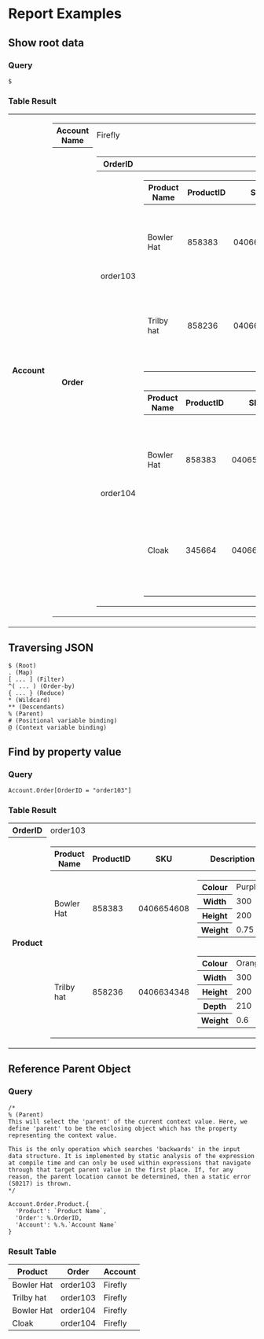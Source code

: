 # Report Examples

## Show root data

### Query

`$`

### Table Result

<table id="resultTable"><tr><th class="object">Account</th><td class="object"><table><tr><th class="string">Account Name</th><td class="string">Firefly</td></tr><tr><th class="array">Order</th><td class="array"><table><thead><tr><th class="string">OrderID</th><th class="array">Product</th></tr></thead><tbody><tr><td class="string">order103</td><td class="array"><table><thead><tr><th class="string">Product Name</th><th class="number">ProductID</th><th class="string">SKU</th><th class="object">Description</th><th class="number">Price</th><th class="number">Quantity</th></tr></thead><tbody><tr><td class="string">Bowler Hat</td><td class="number">858383</td><td class="string">0406654608</td><td class="object"><table><tr><th class="string">Colour</th><td class="string">Purple</td></tr><tr><th class="number">Width</th><td class="number">300</td></tr><tr><th class="number">Height</th><td class="number">200</td></tr><tr><th class="number">Weight</th><td class="number">0.75</td></tr></table></td><td class="number">34.45</td><td class="number">2</td></tr><tr><td class="string">Trilby hat</td><td class="number">858236</td><td class="string">0406634348</td><td class="object"><table><tr><th class="string">Colour</th><td class="string">Orange</td></tr><tr><th class="number">Width</th><td class="number">300</td></tr><tr><th class="number">Height</th><td class="number">200</td></tr><tr><th class="number">Depth</th><td class="number">210</td></tr><tr><th class="number">Weight</th><td class="number">0.6</td></tr></table></td><td class="number">21.67</td><td class="number">1</td></tr></tbody></table></td></tr><tr><td class="string">order104</td><td class="array"><table><thead><tr><th class="string">Product Name</th><th class="number">ProductID</th><th class="string">SKU</th><th class="object">Description</th><th class="number">Price</th><th class="number">Quantity</th></tr></thead><tbody><tr><td class="string">Bowler Hat</td><td class="number">858383</td><td class="string">040657863</td><td class="object"><table><tr><th class="string">Colour</th><td class="string">Purple</td></tr><tr><th class="number">Width</th><td class="number">300</td></tr><tr><th class="number">Height</th><td class="number">200</td></tr><tr><th class="number">Depth</th><td class="number">210</td></tr><tr><th class="number">Weight</th><td class="number">0.75</td></tr></table></td><td class="number">34.45</td><td class="number">4</td></tr><tr><td class="string">Cloak</td><td class="number">345664</td><td class="string">0406654603</td><td class="object"><table><tr><th class="string">Colour</th><td class="string">Black</td></tr><tr><th class="number">Width</th><td class="number">30</td></tr><tr><th class="number">Height</th><td class="number">20</td></tr><tr><th class="number">Depth</th><td class="number">210</td></tr><tr><th class="number">Weight</th><td class="number">2</td></tr></table></td><td class="number">107.99</td><td class="number">1</td></tr></tbody></table></td></tr></tbody></table></td></tr></table></td></tr></table>


## Traversing JSON

```
$ (Root)
. (Map)
[ ... ] (Filter)
^( ... ) (Order-by)
{ ... } (Reduce)
* (Wildcard)
** (Descendants)
% (Parent)
# (Positional variable binding)
@ (Context variable binding)
```


## Find by property value

### Query

`Account.Order[OrderID = "order103"]`

### Table Result

<table id="resultTable"><tbody><tr><th class="string">OrderID</th><td class="string">order103</td></tr><tr><th class="array">Product</th><td class="array"><table><thead><tr><th class="string">Product Name</th><th class="number">ProductID</th><th class="string">SKU</th><th class="object">Description</th><th class="number">Price</th><th class="number">Quantity</th></tr></thead><tbody><tr><td class="string">Bowler Hat</td><td class="number">858383</td><td class="string">0406654608</td><td class="object"><table><tbody><tr><th class="string">Colour</th><td class="string">Purple</td></tr><tr><th class="number">Width</th><td class="number">300</td></tr><tr><th class="number">Height</th><td class="number">200</td></tr><tr><th class="number">Weight</th><td class="number">0.75</td></tr></tbody></table></td><td class="number">34.45</td><td class="number">2</td></tr><tr><td class="string">Trilby hat</td><td class="number">858236</td><td class="string">0406634348</td><td class="object"><table><tbody><tr><th class="string">Colour</th><td class="string">Orange</td></tr><tr><th class="number">Width</th><td class="number">300</td></tr><tr><th class="number">Height</th><td class="number">200</td></tr><tr><th class="number">Depth</th><td class="number">210</td></tr><tr><th class="number">Weight</th><td class="number">0.6</td></tr></tbody></table></td><td class="number">21.67</td><td class="number">1</td></tr></tbody></table></td></tr></tbody></table>



## Reference Parent Object

### Query

```
/*
% (Parent)
This will select the 'parent' of the current context value. Here, we define 'parent' to be the enclosing object which has the property representing the context value.

This is the only operation which searches 'backwards' in the input data structure. It is implemented by static analysis of the expression at compile time and can only be used within expressions that navigate through that target parent value in the first place. If, for any reason, the parent location cannot be determined, then a static error (S0217) is thrown.
*/

Account.Order.Product.{
  'Product': `Product Name`,
  'Order': %.OrderID,
  'Account': %.%.`Account Name`
}
```

### Result Table

<table id="resultTable"><thead><tr><th class="string">Product</th><th class="string">Order</th><th class="string">Account</th></tr></thead><tbody><tr><td class="string">Bowler Hat</td><td class="string">order103</td><td class="string">Firefly</td></tr><tr><td class="string">Trilby hat</td><td class="string">order103</td><td class="string">Firefly</td></tr><tr><td class="string">Bowler Hat</td><td class="string">order104</td><td class="string">Firefly</td></tr><tr><td class="string">Cloak</td><td class="string">order104</td><td class="string">Firefly</td></tr></tbody></table>